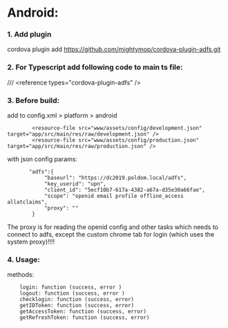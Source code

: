 # Android:

### 1. Add plugin
cordova plugin add https://github.com/mightymop/cordova-plugin-adfs.git
### 2. For Typescript add following code to main ts file: 
/// &lt;reference types="cordova-plugin-adfs" /&gt;<br/>

### 3. Before build:
add to config.xml > platform > android

```
	    <resource-file src="www/assets/config/development.json" target="app/src/main/res/raw/development.json" />
		<resource-file src="www/assets/config/production.json" target="app/src/main/res/raw/production.json" />
```

with json config params:

```
	   "adfs":{
			"baseurl": "https://dc2019.poldom.local/adfs",
			"key_userid": "upn",
			"client_id": "5ecf10b7-617a-4382-a67a-d35e30a66fae",
			"scope": "openid email profile offline_access allatclaims",
			"proxy": ""
		}
```

The proxy is for reading the openid config and other tasks which needs to connect to adfs, except the 
custom chrome tab for login (which uses the system proxy)!!!!


### 4. Usage:

methods:

```
	login: function (success, error )
	logout: function (success, error ) 
	checklogin: function (success, error) 	
	getIDToken: function (success, error)
	getAccessToken: function (success, error) 
	getRefreshToken: function (success, error) 	
	
```
